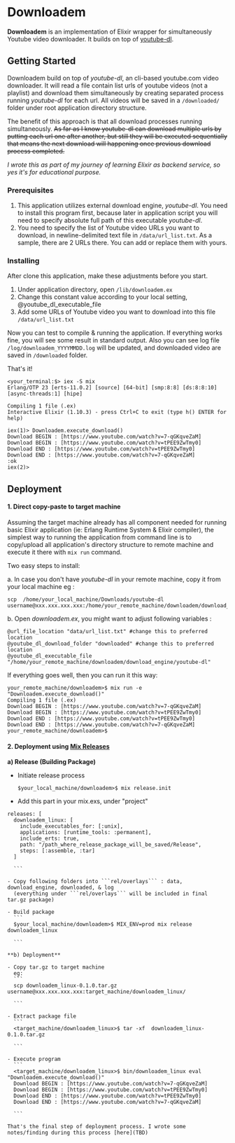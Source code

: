 # Downloadem

<b>Downloadem</b> is an implementation of Elixir wrapper for simultaneously Youtube video downloader. It builds on top of [youtube-dl](https://youtube-dl.org/).

## Getting Started

Downloadem build on top of *youtube-dl*, an cli-based youtube.com video downloader. It will read a file contain list urls of youtube videos (not a playlist) and download them simultaneously by creating separated process running *youtube-dl* for each url. All videos will be saved in a ```/downloaded/``` folder under root application directory structure.

The benefit of this approach is that all download processes running simultaneously. ~~As far as I know youtube-dl can download multiple urls by putting each url one after another, but still they will be executed sequentially that means the next download will happening once previous download process completed.~~

*I wrote this as part of my journey of learning Elixir as backend service, so yes it's for educational purpose.*

### Prerequisites

1. This application utilizes external download engine, *youtube-dl*. You need to install this program first, because later in application script you will need to specify absolute full path of this executable *youtube-dl*.
2. You need to specify the list of Youtube video URLs you want to download, in newline-delimited text file in ```/data/url_list.txt```. As a sample, there are 2 URLs there. You can add or replace them with yours.

### Installing

After clone this application, make these adjustments before you start.

1. Under application directory, open ```/lib/downloadem.ex```
2. Change this constant value according to your local setting, @youtube_dl_executable_file
3. Add some URLs of Youtube video you want to download into this file ```/data/url_list.txt```

Now you can test to compile & running the application.
If everything works fine, you will see some result in standard output. Also you can see log file ```/log/downloadem_YYYYMMDD.log``` will be updated, and downloaded video are saved in ```/downloaded``` folder.

That's it!
```
<your_terminal:$> iex -S mix
Erlang/OTP 23 [erts-11.0.2] [source] [64-bit] [smp:8:8] [ds:8:8:10] [async-threads:1] [hipe]

Compiling 1 file (.ex)
Interactive Elixir (1.10.3) - press Ctrl+C to exit (type h() ENTER for help)

iex(1)> Downloadem.execute_download()
Download BEGIN : [https://www.youtube.com/watch?v=7-qGKqveZaM]
Download BEGIN : [https://www.youtube.com/watch?v=tPEE9ZwTmy0]
Download END : [https://www.youtube.com/watch?v=tPEE9ZwTmy0]
Download END : [https://www.youtube.com/watch?v=7-qGKqveZaM]
:ok
iex(2)>

```

## Deployment

#### 1. Direct copy-paste to target machine

Assuming the target machine already has all component needed for running basic Elixir application (ie: Erlang Runtime System & Elixir compiler), the simplest way to running the application from command line is to copy/upload all application's directory structure to remote machine and execute it there with ```mix run``` command.

Two easy steps to install:

a. In case you don't have *youtube-dl* in your remote machine, copy it from your local machine
eg :
```
scp  /home/your_local_machine/Downloads/youtube-dl  username@xxx.xxx.xxx.xxx:/home/your_remote_machine/downloadem/download_engine

```

b. Open *downloadem.ex*, you might want to adjust following variables :
```
@url_file_location "data/url_list.txt" #change this to preferred location
@youtube_dl_download_folder "downloaded" #change this to preferred location
@youtube_dl_executable_file "/home/your_remote_machine/downloadem/download_engine/youtube-dl"

```
If everything goes well, then you can run it this way:

```
your_remote_machine/downloadem>$ mix run -e "Downloadem.execute_download()"
Compiling 1 file (.ex)
Download BEGIN : [https://www.youtube.com/watch?v=7-qGKqveZaM]
Download BEGIN : [https://www.youtube.com/watch?v=tPEE9ZwTmy0]
Download END : [https://www.youtube.com/watch?v=tPEE9ZwTmy0]
Download END : [https://www.youtube.com/watch?v=7-qGKqveZaM]
your_remote_machine/downloadem>$

```

#### 2. Deployment using [Mix Releases](https://hexdocs.pm/mix/Mix.Tasks.Release.html)

**a) Release (Building Package)**

  - Initiate release process
    ```
    $your_local_machine/downloadem>$ mix release.init

    ```

  - Add this part in your mix.exs, under "project"
  ```
  releases: [
    downloadem_linux: [
      include_executables_for: [:unix],
      applications: [runtime_tools: :permanent],
      include_erts: true,
      path: "/path_where_release_package_will_be_saved/Release",
      steps: [:assemble, :tar]
    ]

    ```

  - Copy following folders into ```rel/overlays``` : data, download_engine, downloaded, & log
    (everything under ```rel/overlays``` will be included in final tar.gz package)

  - Build package
    ```
    $your_local_machine/downloadem>$ MIX_ENV=prod mix release downloadem_linux
    
    ```

**b) Deployment**

  - Copy tar.gz to target machine
    eg:
    ```
    scp downloadem_linux-0.1.0.tar.gz   username@xxx.xxx.xxx.xxx:target_machine/downloadem_linux/

    ```

  - Extract package file
    ```
    <target_machine/downloadem_linux>$ tar -xf  downloadem_linux-0.1.0.tar.gz

    ```

  - Execute program
    ```
    <target_machine/downloadem_linux>$ bin/downloadem_linux eval "Downloadem.execute_download()"
    Download BEGIN : [https://www.youtube.com/watch?v=7-qGKqveZaM]
    Download BEGIN : [https://www.youtube.com/watch?v=tPEE9ZwTmy0]
    Download END : [https://www.youtube.com/watch?v=tPEE9ZwTmy0]
    Download END : [https://www.youtube.com/watch?v=7-qGKqveZaM]

    ```

 That's the final step of deployment process. I wrote some notes/finding during this process [here](TBD)
